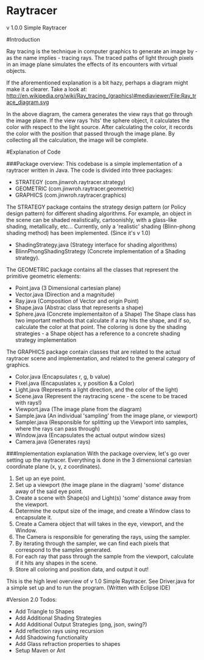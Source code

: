 Raytracer
=========

v 1.0.0 Simple Raytracer


#Introduction

Ray tracing is the technique in computer graphics to generate an image by - as the name implies - tracing rays. The traced paths of light through pixels in an image plane simulates the effects of its encounters with virtual objects.

If the aforementioned explanation is a bit hazy, perhaps a diagram might make it a clearer.
Take a look at: http://en.wikipedia.org/wiki/Ray_tracing_(graphics)#mediaviewer/File:Ray_trace_diagram.svg

In the above diagram, the camera generates the view rays that go through the image plane. If the view rays 'hits' the sphere object, it calculates the color with respect to the light source. After calculating the color, it records the color with the position that passed through the image plane. By collecting all the calculation, the image will be complete.


#Explanation of Code

###Package overview:
This codebase is a simple implementation of a raytracer written in Java. The code is divided into three packages: 
- STRATEGY (com.jinwroh.raytracer.strategy)
- GEOMETRIC (com.jinwroh.raytracer.geometric)
- GRAPHICS (com.jinwroh.raytracer.graphics)


The STRATEGY package contains the strategy design pattern (or Policy design pattern) for different shading algorithms. For example, an object in the scene can be shaded realistically, cartoonishly, with a glass-like shading, metallically, etc...
Currently, only a 'realistic' shading (Blinn-phong shading method) has been implemented. (Since it's v 1.0)
- ShadingStrategy.java (Strategy interface for shading algorithms)
- BlinnPhongShadingStrategy (Concrete implementation of a Shading strategy).


The GEOMETRIC package contains all the classes that represent the primitive geometric elements:
- Point.java (3 Dimensional cartesian plane)
- Vector.java (Direction and a magnitude)
- Ray.java (Composition of Vector and origin Point)
- Shape.java (Abstrac class that represents a shape)
- Sphere.java (Concrete implementaiton of a Shape)
The Shape class has two important methods that calculate if a ray hits the shape, and if so, calculate the color at that point. The coloring is done by the shading strategies - a Shape object has a reference to a concrete shading strategy implementation


The GRAPHICS package contain classes that are related to the actual raytracer scene and implementation, and related to the general category of graphics.
- Color.java (Encapsulates r, g, b value)
- Pixel.java (Encapuslates x, y position & a Color)
- Light.java (Represents a light direction, and the color of the light)
- Scene.java (Represent the raytracing scene - the scene to be traced with rays!)
- Viewport.java (The image plane from the diagram)
- Sample.java (An individual 'sampling' from the image plane, or viewport)
- Sampler.java (Responsible for splitting up the Viewport into samples, where the rays can pass through)
- Window.java (Encapsulates the actual output window sizes)
- Camera.java (Generates rays)


###Implementation explanation
With the package overview, let's go over setting up the raytracer. Everything is done in the 3 dimensional cartesian coordinate plane (x, y, z coordinates).

1. Set up an eye point.
2. Set up a viewport (the image plane in the diagram) 'some' distance away of the said eye point.
3. Create a scene with Shape(s) and Light(s) 'some' distance away from the viewport.
4. Determine the output size of the image, and create a Window class to encapsulate it.
5. Create a Camera object that will takes in the eye, viewport, and the Window.
6. The Camera is responsible for generating the rays, using the sampler.
7. By iterating through the sampler, we can find each pixels that correspond to the samples generated.
8. For each ray that pass through the sample from the viewport, calculate if it hits any shapes in the scene.
9. Store all coloring and position data, and output it out!

This is the high level overview of v 1.0 Simple Raytracer.
See Driver.java for a simple set up and to run the program. (Written with Eclipse IDE)

#Version 2.0 Todos:
- Add Triangle to Shapes
- Add Additional Shading Strategies
- Add Additional Output Strategies (png, json, swing?)
- Add reflection rays using recursion
- Add Shadowing functionality
- Add Glass refraction properties to shapes
- Setup Maven or Ant
